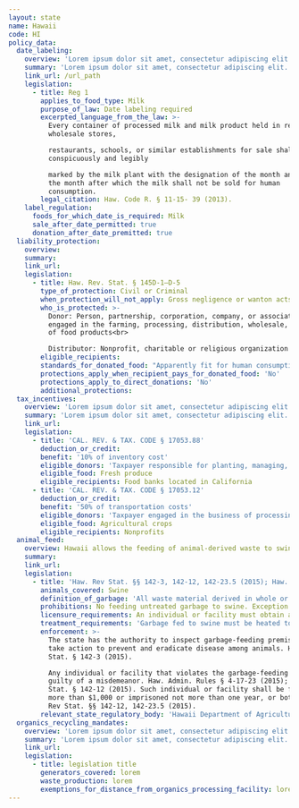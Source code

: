 ```yaml
---
layout: state
name: Hawaii
code: HI
policy_data:
  date_labeling:
    overview: 'Lorem ipsum dolor sit amet, consectetur adipiscing elit. Curabitur tellus mi, consequat at laoreet eget, vestibulum nec dolor. Vivamus volutpat quam ac quam bibendum rutrum.'
    summary: 'Lorem ipsum dolor sit amet, consectetur adipiscing elit. Curabitur tellus mi, consequat at laoreet eget, vestibulum nec dolor. Vivamus volutpat quam ac quam bibendum rutrum.'
    link_url: /url_path
    legislation:
      - title: Reg 1
        applies_to_food_type: Milk
        purpose_of_law: Date labeling required
        excerpted_language_from_the_law: >-
          Every container of processed milk and milk product held in retail and
          wholesale stores,

          restaurants, schools, or similar establishments for sale shall be
          conspicuously and legibly

          marked by the milk plant with the designation of the month and day of
          the month after which the milk shall not be sold for human
          consumption.
        legal_citation: Haw. Code R. § 11-15- 39 (2013).
    label_regulation:
      foods_for_which_date_is_required: Milk
      sale_after_date_permitted: true
      donation_after_date_premitted: true
  liability_protection:
    overview:
    summary:
    link_url:
    legislation:
      - title: Haw. Rev. Stat. § 145D-1—D-5
        type_of_protection: Civil or Criminal
        when_protection_will_not_apply: Gross negligence or wanton acts or omissions
        who_is_protected: >-
          Donor: Person, partnership, corporation, company, or association
          engaged in the farming, processing, distribution, wholesale, or retail
          of food products<br>

          Distributor: Nonprofit, charitable or religious organization
        eligible_recipients:
        standards_for_donated_food: "Apparently fit for human consumption; and recipient organization must label food with a statement that it is not for resale, and that it was fit for human consumption when it left the organization's control"
        protections_apply_when_recipient_pays_for_donated_food: 'No'
        protections_apply_to_direct_donations: 'No'
        additional_protections:
  tax_incentives:
    overview: 'Lorem ipsum dolor sit amet, consectetur adipiscing elit. Curabitur tellus mi, consequat at laoreet eget, vestibulum nec dolor. Vivamus volutpat quam ac quam bibendum rutrum.'
    summary: 'Lorem ipsum dolor sit amet, consectetur adipiscing elit. Curabitur tellus mi, consequat at laoreet eget, vestibulum nec dolor. Vivamus volutpat quam ac quam bibendum rutrum.'
    link_url:
    legislation:
      - title: 'CAL. REV. & TAX. CODE § 17053.88'
        deduction_or_credit:
        benefit: '10% of inventory cost'
        eligible_donors: 'Taxpayer responsible for planting, managing, and harvesting crops'
        eligible_food: Fresh produce
        eligible_recipients: Food banks located in California
      - title: 'CAL. REV. & TAX. CODE § 17053.12'
        deduction_or_credit:
        benefit: '50% of transportation costs'
        eligible_donors: 'Taxpayer engaged in the business of processing, distributing, or selling agricultural products'
        eligible_food: Agricultural crops
        eligible_recipients: Nonprofits
  animal_feed:
    overview: Hawaii allows the feeding of animal-derived waste to swine provided that it has been properly heat-treated and fed by a licensed facility. Individuals may feed household garbage to their own swine without heat-treating it and without a permit.
    summary:
    link_url:
    legislation:
      - title: 'Haw. Rev Stat. §§ 142-3, 142-12, 142-23.5 (2015); Haw. Admin. Rules §§ 4-17-16–23 (2015); 9 C.F.R. § 166.1 (2016)'
        animals_covered: Swine
        definition_of_garbage: 'All waste material derived in whole or in part from the meat of any animal (including fish and poultry) or other animal material, and other refuse of any character whatsoever that has been associated with any such material, resulting from the handling, preparation, cooking or consumption of food, except that such term shall not include waste from ordinary household operations which is fed directly to swine on the same premises where such household is located. 9 C.F.R. § 166.1 (2016) This is the federal definition of “garbage,” as “garbage” is undefined by Hawaii state law and Hawaii regulators indicated that they look to the federal definition.'
        prohibitions: No feeding untreated garbage to swine. Exception for individuals feeding household garbage. Haw. Rev Stat. § 142-23.5 (2015); 9 C.F.R. § 166.1 (2015).
        licensure_requirements: An individual or facility must obtain a permit from the state before feeding garbage to swine. Haw. Admin. Rules § 4-17-17 (2015).
        treatment_requirements: 'Garbage fed to swine must be heated to a temperature of at least 200 degrees Fahrenheit for at least two hours, or heat-treated to at least 212 degrees Fahrenheit for at least thirty minutes. Haw. Admin. Rules § 4-17-20 (2015).'
        enforcement: >-
          The state has the authority to inspect garbage-feeding premises and
          take action to prevent and eradicate disease among animals. Haw. Rev
          Stat. § 142-3 (2015).

          Any individual or facility that violates the garbage-feeding rule is
          guilty of a misdemeanor. Haw. Admin. Rules § 4-17-23 (2015); Haw. Rev
          Stat. § 142-12 (2015). Such individual or facility shall be fined not
          more than $1,000 or imprisoned not more than one year, or both. Haw.
          Rev Stat. §§ 142-12, 142-23.5 (2015).
        relevant_state_regulatory_body: 'Hawaii Department of Agriculture (Haw. Rev Stat. § 142-3 (2015)), Animal Industry Division, Animal Disease Control Branch, <a href="http://hdoa.hawaii.gov/ai/ldc/">http://hdoa.hawaii.gov/ai/ldc/</a>.'
  organics_recycling_mandates:
    overview: 'Lorem ipsum dolor sit amet, consectetur adipiscing elit. Curabitur tellus mi, consequat at laoreet eget, vestibulum nec dolor. Vivamus volutpat quam ac quam bibendum rutrum.'
    summary: 'Lorem ipsum dolor sit amet, consectetur adipiscing elit. Curabitur tellus mi, consequat at laoreet eget, vestibulum nec dolor. Vivamus volutpat quam ac quam bibendum rutrum.'
    link_url:
    legislation:
      - title: legislation title
        generators_covered: lorem
        waste_production: lorem
        exemptions_for_distance_from_organics_processing_facility: lorem
---
```

